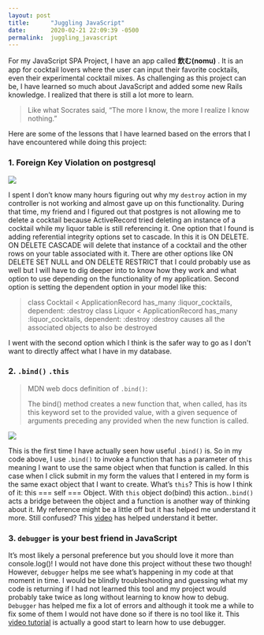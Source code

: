 ```yaml
---
layout: post
title:      "Juggling JavaScript"
date:       2020-02-21 22:09:39 -0500
permalink:  juggling_javascript
---
```



For my JavaScript SPA Project, I have an app called **飲む(nomu)** . It is an app for cocktail lovers where the user can input their favorite cocktails, even their experimental cocktail mixes. As challenging as this project can be, I have learned so much about JavaScript and added some new Rails knowledge. I realized that there is still a lot more to learn. 

> Like what Socrates said, “The more I know, the more I realize I know nothing.” 

Here are some of the lessons that I have learned based on the errors that I have encountered while doing this project:

### 1. Foreign Key Violation on postgresql

![](https://lh3.googleusercontent.com/8jWOlyPVs_nEu72jP7w2vv8mRX-0FTZYKYC0KkOX_xgjIoMJ9tgrlTwGs8w7iKcHIH5Sdk7NUj5xTutQCgm9tplngx_z-4sGyLVr0Vwz_vy-Z3J7F8QrJMX0qgzohLm_AjNNAu1HFQ=w2400)

I spent I don’t know many hours figuring out why my `destroy` action in my controller is not working and almost gave up on this functionality. During that time, my friend and I figured out that postgres is not allowing me to delete a cocktail because ActiveRecord tried deleting an instance of a cocktail while my liquor table is still referencing it. One option that I found is adding referential integrity options set to cascade. In this it is ON DELETE. ON DELETE CASCADE will delete that instance of a cocktail and the other rows on your table associated with it. There are other options like ON DELETE SET NULL and ON DELETE RESTRICT that I could probably use as well but I will have to dig deeper into to know how they work and what option to use depending on the functionality of my application. Second option is setting the dependent option in your model like this:

> class Cocktail < ApplicationRecord
>     has_many :liquor_cocktails, dependent: :destroy
> class Liquor < ApplicationRecord
>     has_many :liquor_cocktails, dependent: :destroy
> :destroy causes all the associated objects to also be destroyed

I went with the second option which I think is the safer way to go as I don't want to directly affect what I have in my database.

### 2.  `.bind()` `.this`

> MDN web docs definition of `.bind()`:
> 
> The bind() method creates a new function that, when called, has its this keyword set to the provided value, with a given sequence of arguments preceding any provided when the new function is called.

![](https://lh3.googleusercontent.com/dasXIy9N3xLB7WqcPPo52uXYPrXe5QGx_ta9O5Yqk7X1AnAM8JjBCcvRYxuxJ3bBkUlJv-IXZpCG7LAUvkY43uY1aUcrv-8sI2Yzw6OVkdUEa42Xg_cxjHdrCDsFFXHct8QNcCHXhg=w2400)

This is the first time I have actually seen how useful `.bind()` is. 
So in my code above, I use `.bind()` to invoke a function that has a parameter of `this` meaning I want to use the same object when that function is called. In this case when I click submit in my form the values that I entered in my form is the same exact object that I want to create. What’s `this`? This is how I think of it: this === self === Object. With `this` object do(bind) this action.`.bind()` acts a bridge between the object and a function is another way of thinking about it. My reference might be a little off but it has helped me understand it more. Still confused? This [video](https://youtu.be/g2WcckBB_q0 )  has helped understand it better.

### 3.  `debugger` is your best friend in JavaScript

It’s most likely a personal preference but you should love it more than console.log()! I would not have done this project without these two though! However, `debugger` helps me see what’s happening in my code at that moment in time. I would be blindly troubleshooting and guessing what my code is returning if I had not learned this tool and my project would probably take twice as long without learning to know how to debug. `Debugger` has helped me fix a lot of errors and although it took me a while to fix some of them I would not have done so if there is no tool like it. This [video tutorial](https://developers.google.com/web/tools/chrome-devtools/javascript)  is actually a good start to learn how to use debugger.  


